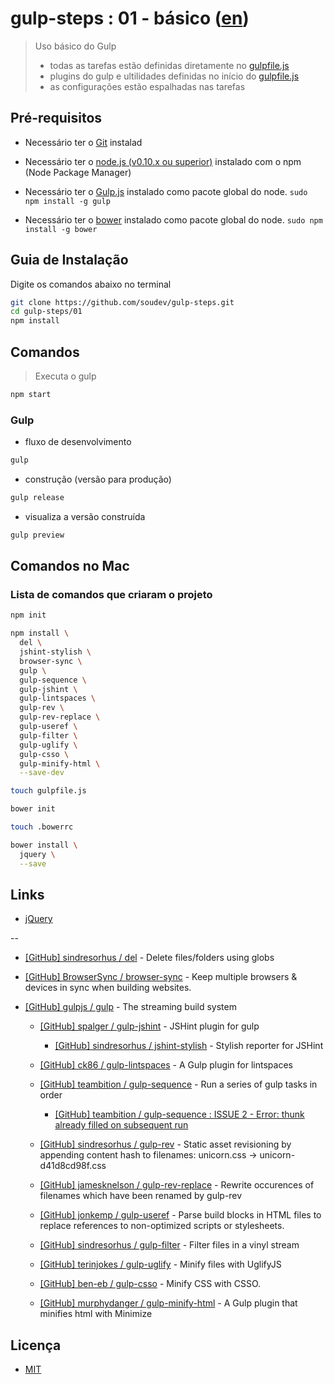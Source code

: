 # gulp-steps : 01 - básico ([en](README.md))

> Uso básico do Gulp
> - todas as tarefas estão definidas diretamente no [gulpfile.js](gulpfile.js#L30)
> - plugins do gulp e ultilidades definidas no início do [gulpfile.js](gulpfile.js#L2-L27)
> - as configurações estão espalhadas nas tarefas


## Pré-requisitos

* Necessário ter o [Git](http://git-scm.com/) instalad

* Necessário ter o [node.js (v0.10.x ou superior)](http://nodejs.org/) instalado com o npm (Node Package Manager)

* Necessário ter o [Gulp.js](http://gulpjs.com/) instalado como pacote global do node. `sudo npm install -g gulp`

* Necessário ter o [bower](http://bower.io/) instalado como pacote global do node. `sudo npm install -g bower`


## Guia de Instalação

Digite os comandos abaixo no terminal

```bash
git clone https://github.com/soudev/gulp-steps.git
cd gulp-steps/01
npm install
```


## Comandos

> Executa o gulp

```bash
npm start
```

### Gulp

* fluxo de desenvolvimento

```bash
gulp
```

* construção (versão para produção)

```bash
gulp release
```

* visualiza a versão construída

```bash
gulp preview
```


## Comandos no Mac

### Lista de comandos que criaram o projeto

```bash
npm init

npm install \
  del \
  jshint-stylish \
  browser-sync \
  gulp \
  gulp-sequence \
  gulp-jshint \
  gulp-lintspaces \
  gulp-rev \
  gulp-rev-replace \
  gulp-useref \
  gulp-filter \
  gulp-uglify \
  gulp-csso \
  gulp-minify-html \
  --save-dev

touch gulpfile.js

bower init

touch .bowerrc

bower install \
  jquery \
  --save
```


## Links

* [jQuery](https://jquery.com/)

--

* [[GitHub] sindresorhus / del](https://github.com/sindresorhus/del) - Delete files/folders using globs

* [[GitHub] BrowserSync / browser-sync](https://github.com/browsersync/browser-sync) - Keep multiple browsers & devices in sync when building websites.

* [[GitHub] gulpjs / gulp](https://github.com/gulpjs/gulp) - The streaming build system

  * [[GitHub] spalger / gulp-jshint](https://github.com/spalger/gulp-jshint) - JSHint plugin for gulp

    * [[GitHub] sindresorhus / jshint-stylish](https://github.com/sindresorhus/jshint-stylish) - Stylish reporter for JSHint

  * [[GitHub] ck86 / gulp-lintspaces](https://github.com/ck86/gulp-lintspaces) - A Gulp plugin for lintspaces

  * [[GitHub] teambition / gulp-sequence](https://github.com/teambition/gulp-sequence) - Run a series of gulp tasks in order

    * [[GitHub] teambition / gulp-sequence : ISSUE 2 - Error: thunk already filled on subsequent run](https://github.com/teambition/gulp-sequence/issues/2)

  * [[GitHub] sindresorhus / gulp-rev](https://github.com/sindresorhus/gulp-rev) - Static asset revisioning by appending content hash to filenames: unicorn.css → unicorn-d41d8cd98f.css

  * [[GitHub] jamesknelson / gulp-rev-replace](https://github.com/jamesknelson/gulp-rev-replace) - Rewrite occurences of filenames which have been renamed by gulp-rev

  * [[GitHub] jonkemp / gulp-useref](https://github.com/jonkemp/gulp-useref) - Parse build blocks in HTML files to replace references to non-optimized scripts or stylesheets.

  * [[GitHub] sindresorhus / gulp-filter](https://github.com/sindresorhus/gulp-filter) - Filter files in a vinyl stream

  * [[GitHub] terinjokes / gulp-uglify](https://github.com/terinjokes/gulp-uglify) - Minify files with UglifyJS

  * [[GitHub] ben-eb / gulp-csso](https://github.com/ben-eb/gulp-csso) - Minify CSS with CSSO.

  * [[GitHub] murphydanger / gulp-minify-html](https://github.com/murphydanger/gulp-minify-html) - A Gulp plugin that minifies html with Minimize


## Licença

- [MIT](LICENSE)
